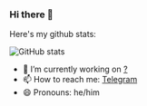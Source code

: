 ### Hi there 👋

Here's my github stats:

![GitHub stats](https://github-readme-stats.vercel.app/api?username=doggyhaha&show_icons=true&count_private=true&theme=github_dark)
- 🔭 I’m currently working on [?](https://github.com/doggyhaha/scdlv2)
- 📫 How to reach me: [Telegram](https://t.me/cagavo)
- 😄 Pronouns: he/him
